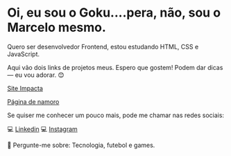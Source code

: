 
# Oi, eu sou o Goku....pera, não, sou o Marcelo mesmo.

Quero ser desenvolvedor Frontend, estou estudando HTML, CSS e JavaScript.

Aqui vão dois links de projetos meus. Espero que gostem! Podem dar dicas — eu vou adorar. 😊

[Site Impacta](https://camargo1910.github.io/primeiro_projeto_HTML/)

[Página de namoro](https://camargo1910.github.io/ProjetoDev/)

Se quiser me conhecer um pouco mais, pode me chamar nas redes sociais:

💻 [Linkedin](https://www.linkedin.com/in/marcelohncamargo/)
💻 [Instagram](https://www.instagram.com/_celo1910?igsh=aWEyZ244d2N4bW9v)

💬 Pergunte-me sobre: Tecnologia, futebol e games.
